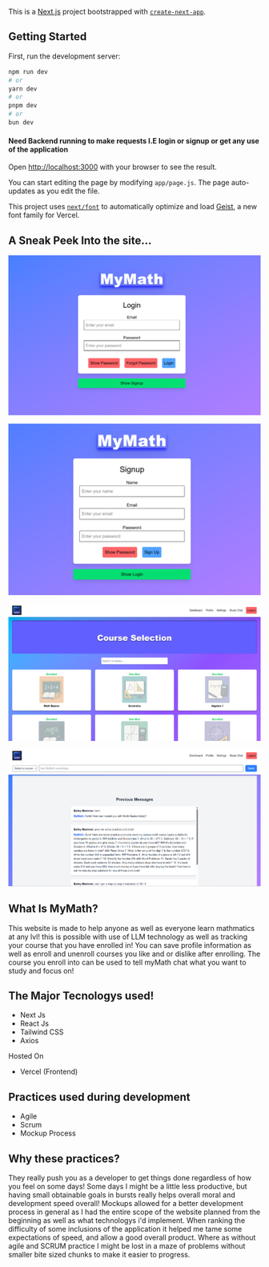 This is a [Next.js](https://nextjs.org) project bootstrapped with [`create-next-app`](https://github.com/vercel/next.js/tree/canary/packages/create-next-app).

## Getting Started

First, run the development server:

```bash
npm run dev
# or
yarn dev
# or
pnpm dev
# or
bun dev
```
#### Need Backend running to make requests I.E login or signup or get any use of the application
Open [http://localhost:3000](http://localhost:3000) with your browser to see the result.

You can start editing the page by modifying `app/page.js`. The page auto-updates as you edit the file.

This project uses [`next/font`](https://nextjs.org/docs/app/building-your-application/optimizing/fonts) to automatically optimize and load [Geist](https://vercel.com/font), a new font family for Vercel.


## A Sneak Peek Into the site...

![App Screenshot](https://raw.githubusercontent.com/Baileym8203/myMath-Frontend/87777cc54f75d82dd11ca9a7ef846fc635e3dcd1/public/mymathlogin.png)

![App Screenshot](https://raw.githubusercontent.com/Baileym8203/myMath-Frontend/87777cc54f75d82dd11ca9a7ef846fc635e3dcd1/public/mymathsignup.png)

![App Screenshot](https://raw.githubusercontent.com/Baileym8203/myMath-Frontend/87777cc54f75d82dd11ca9a7ef846fc635e3dcd1/public/mymathdashboard.png)

![App Screenshot](https://raw.githubusercontent.com/Baileym8203/myMath-Frontend/87777cc54f75d82dd11ca9a7ef846fc635e3dcd1/public/mymathchat.png)

## What Is MyMath?

This website is made to help anyone as well as everyone learn mathmatics at any lvl! this is possible with use of LLM technology as well as tracking your course that you have enrolled in! You can save profile information as well as enroll and unenroll courses you like and or dislike after enrolling. The course you enroll into can be used to tell myMath chat what you want to study and focus on!

## The Major Tecnologys used!
- Next Js
- React Js
- Tailwind CSS 
- Axios

Hosted On
- Vercel (Frontend)

## Practices used during development
- Agile
- Scrum
- Mockup Process

## Why these practices?

They really push you as a developer to get things done regardless of how you feel on some days! Some days I might be a little less productive, but having small obtainable goals in bursts really helps overall moral and development speed overall! Mockups allowed for a better development process in general as I had the entire scope of the website planned from the beginning as well as what technologys i'd implement. When ranking the difficulty of some inclusions of the application it helped me tame some expectations of speed, and allow a good overall product. Where as without agile and SCRUM practice I might be lost in a maze of problems without smaller bite sized chunks to make it easier to progress.


